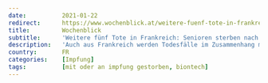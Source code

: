 ```yaml
---
date:          2021-01-22
redirect:      https://www.wochenblick.at/weitere-fuenf-tote-in-frankreich-senioren-sterben-nach-impfungen/
title:         Wochenblick
subtitle:      'Weitere fünf Tote in Frankreich: Senioren sterben nach Impfungen'
description:   'Auch aus Frankreich werden Todesfälle im Zusammenhang mit der Covid-Impfung bekannt. Untersuchungen wurden eingeleitet.'
country:       FR
categories:    [Impfung]
tags:          [mit oder an impfung gestorben, biontech]
---
```

